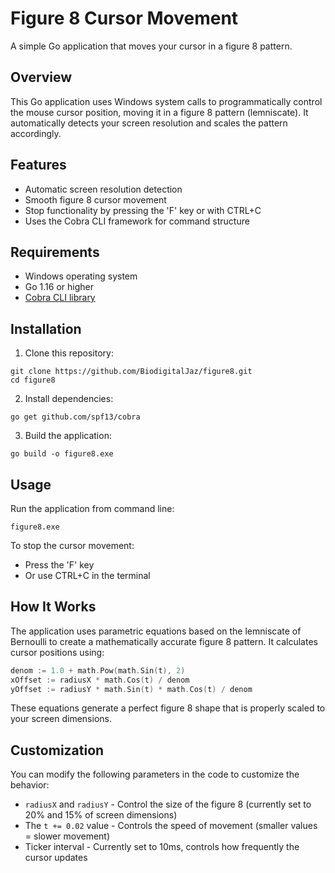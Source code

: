 # Figure 8 Cursor Movement

A simple Go application that moves your cursor in a figure 8 pattern.

## Overview

This Go application uses Windows system calls to programmatically control the mouse cursor position, moving it in a figure 8 pattern (lemniscate). It automatically detects your screen resolution and scales the pattern accordingly.

## Features

- Automatic screen resolution detection
- Smooth figure 8 cursor movement
- Stop functionality by pressing the 'F' key or with CTRL+C
- Uses the Cobra CLI framework for command structure

## Requirements

- Windows operating system
- Go 1.16 or higher
- [Cobra CLI library](https://github.com/spf13/cobra)

## Installation

1. Clone this repository:

```
git clone https://github.com/BiodigitalJaz/figure8.git
cd figure8
```

2. Install dependencies:

```
go get github.com/spf13/cobra
```

3. Build the application:

```
go build -o figure8.exe
```

## Usage

Run the application from command line:

```
figure8.exe
```

To stop the cursor movement:
- Press the 'F' key
- Or use CTRL+C in the terminal

## How It Works

The application uses parametric equations based on the lemniscate of Bernoulli to create a mathematically accurate figure 8 pattern. It calculates cursor positions using:

```go
denom := 1.0 + math.Pow(math.Sin(t), 2)
xOffset := radiusX * math.Cos(t) / denom
yOffset := radiusY * math.Sin(t) * math.Cos(t) / denom
```

These equations generate a perfect figure 8 shape that is properly scaled to your screen dimensions.

## Customization

You can modify the following parameters in the code to customize the behavior:

- `radiusX` and `radiusY` - Control the size of the figure 8 (currently set to 20% and 15% of screen dimensions)
- The `t += 0.02` value - Controls the speed of movement (smaller values = slower movement)
- Ticker interval - Currently set to 10ms, controls how frequently the cursor updates